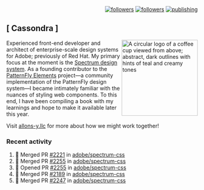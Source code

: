 <p align="right"><a rel="me" href="https://front-end.social/@castastrophe">
    <img alt="followers" title="Follow me on Mastodon" src="https://img.shields.io/mastodon/follow/109297102751309835?domain=https%3A%2F%2Ffront-end.social&label=Follow&logo=mastodon&logoColor=white&style=for-the-badge&labelColor=008080&color=006969"/></a>
  <a href="https://codepen.io/castastrophe/">
    <img alt="followers" title="Follow me on CodePen" src="https://img.shields.io/badge/16-1?color=640464&labelColor=7c007c&style=for-the-badge&logo=codepen&label=Follow"/></a>
<a href="https://castastrophe.medium.com/">
    <img alt="publishing" title="View articles on Medium" src="https://img.shields.io/badge/107-1?color=666&labelColor=444&label=subscribe&logo=medium&logoColor=white&style=for-the-badge"/></a>
</p>

## [&nbsp;Cassondra&nbsp;]

<img align="right" src="https://github-production-user-asset-6210df.s3.amazonaws.com/1840295/253016758-ba468774-1cd3-42c2-8f43-947b5eeb5edf.png" height="200" alt="A circular logo of a coffee cup viewed from above; abstract, dark outlines with hints of teal and creamy tones">

Experienced front-end developer and architect of enterprise-scale design systems for Adobe; previously of Red Hat. My primary focus at the moment is the [Spectrum design system](https://github.com/adobe/spectrum-css). As a founding contributor to the [PatternFly&nbsp;Elements](https://github.com/patternfly/patternfly-elements) project&mdash;a community implementation of the PatternFly design system&mdash;I became intimately familiar with the nuances of styling web components. To this end, I have been compiling a book with my learnings and hope to make it available later this year.

Visit [allons-y.llc](http://allons-y.llc/) for more about how we might work together!

### Recent activity

<!--START_SECTION:activity-->
1. 🎉 Merged PR [#2221](https://github.com/adobe/spectrum-css/pull/2221) in [adobe/spectrum-css](https://github.com/adobe/spectrum-css)
2. 🎉 Merged PR [#2255](https://github.com/adobe/spectrum-css/pull/2255) in [adobe/spectrum-css](https://github.com/adobe/spectrum-css)
3. 💪 Opened PR [#2255](https://github.com/adobe/spectrum-css/pull/2255) in [adobe/spectrum-css](https://github.com/adobe/spectrum-css)
4. 🎉 Merged PR [#2189](https://github.com/adobe/spectrum-css/pull/2189) in [adobe/spectrum-css](https://github.com/adobe/spectrum-css)
5. 🎉 Merged PR [#2247](https://github.com/adobe/spectrum-css/pull/2247) in [adobe/spectrum-css](https://github.com/adobe/spectrum-css)
<!--END_SECTION:activity-->
